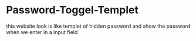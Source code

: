 # Password-Toggel-Templet
this website look is like templet of hidden password and show the password when we enter in a input field
